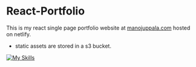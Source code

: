 # React-Portfolio

This is my react single page portfolio website at [manojuppala.com](https://manojuppala.com) hosted on netlify.

- static assets are stored in a s3 bucket.

[![My Skills](https://skillicons.dev/icons?i=react,typescript,netlify,aws)](https://skillicons.dev)
